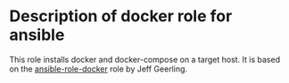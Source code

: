 # Description of docker role for ansible

This role installs docker and docker-compose on a target host. It is based on the [ansible-role-docker](https://github.com/geerlingguy/ansible-role-docker) role by Jeff Geerling.
